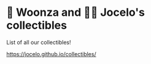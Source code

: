 # 💅 Woonza and 🧑‍💻 Jocelo's collectibles

List of all our collectibles!

https://jocelo.github.io/collectibles/
